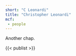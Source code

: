 ```yaml
---
short: "C Leonardi"
title: "Christopher Leonardi"
mcf:
 - people
---
```


Another chap.

{{< publist >}}